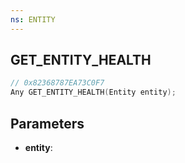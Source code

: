 ```yaml
---
ns: ENTITY
---
```

## GET_ENTITY_HEALTH

```c
// 0x82368787EA73C0F7
Any GET_ENTITY_HEALTH(Entity entity);
```

## Parameters
* **entity**:

